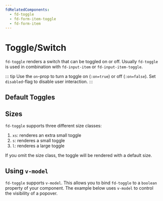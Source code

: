 ```yaml
---
fdRelatedComponents:
  - fd-toggle
  - fd-form-item-toggle
  - fd-form-item
---
```


# Toggle/Switch

`fd-toggle` renders a switch that can be toggled on or off. Usually `fd-toggle` is used in combination with `fd-input-item` or `fd-input-item-toggle`.


::: tip
Use the `on`-prop to turn a toggle on (`:on=true`) or off (`:on=false`). Set `disabled`-flag to disable user interaction.
:::

## Default Toggles

<d-example name="default">
</d-example>

## Sizes

`fd-toggle` supports three different size classes:

1. `xs`: renderes an extra small toggle
2. `s`: renderes a small toggle
3. `l`: renderes a large toggle

If you omit the size class, the toggle will be rendered with a default size.

<d-example name="sizes">
</d-example>

## Using `v-model`

`fd-toggle` supports `v-model`. This allows you to bind `fd-toggle` to a `boolean` property of your component. The example below uses `v-model` to control the visibility of a popover.

<d-example name="v-model">
</d-example>
